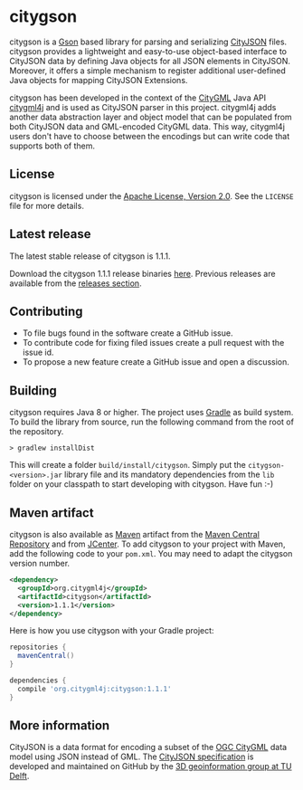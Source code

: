 # citygson
citygson is a [Gson](https://github.com/google/gson) based library for parsing and serializing [CityJSON](http://www.cityjson.org/) files. citygson provides a lightweight and easy-to-use object-based interface to CityJSON data by defining Java objects for all JSON elements in CityJSON. Moreover, it offers a simple mechanism to register additional user-defined Java objects for mapping CityJSON Extensions.

citygson has been developed in the context of the [CityGML](http://www.opengeospatial.org/standards/citygml) Java API [citygml4j](https://github.com/citygml4j/citygml4j) and is used as CityJSON parser in this project. citygml4j adds another data abstraction layer and object model that can be populated from both CityJSON data and GML-encoded CityGML data. This way, citygml4j users don't have to choose between the encodings but can write code that supports both of them. 

License
-------
citygson is licensed under the [Apache License, Version 2.0](http://www.apache.org/licenses/LICENSE-2.0). See the `LICENSE` file for more details.

Latest release
--------------
The latest stable release of citygson is 1.1.1.

Download the citygson 1.1.1 release binaries [here](https://github.com/citygml4j/citygson/releases/download/v1.1.1/citygson-1.1.1.zip). Previous releases are available from the [releases section](https://github.com/citygml4j/citygson/releases).

Contributing
------------
* To file bugs found in the software create a GitHub issue.
* To contribute code for fixing filed issues create a pull request with the issue id.
* To propose a new feature create a GitHub issue and open a discussion.

Building
--------
citygson requires Java 8 or higher. The project uses [Gradle](https://gradle.org/) as build system. To build the library from source, run the following command from the root of the repository. 

    > gradlew installDist

This will create a folder `build/install/citygson`. Simply put the `citygson-<version>.jar` library file and its mandatory dependencies from the `lib` folder on your classpath to start developing with citygson. Have fun :-)

Maven artifact
--------------
citygson is also available as [Maven](http://maven.apache.org/) artifact from the [Maven Central Repository](https://search.maven.org/search?q=a:citygson) and from [JCenter](https://bintray.com/bintray/jcenter). To add citygson  to your project with Maven, add the following code to your `pom.xml`. You may need to adapt the citygson version number.

```xml
<dependency>
  <groupId>org.citygml4j</groupId>
  <artifactId>citygson</artifactId>
  <version>1.1.1</version>
</dependency>
```

Here is how you use citygson with your Gradle project:

```gradle
repositories {
  mavenCentral()
}

dependencies {
  compile 'org.citygml4j:citygson:1.1.1'
}
```

More information
----------------
CityJSON is a data format for encoding a subset of the [OGC CityGML](http://www.opengeospatial.org/standards/citygml) data model using JSON instead of GML. The [CityJSON specification](https://github.com/tudelft3d/cityjson) is developed and maintained on GitHub by the [3D geoinformation group at TU Delft](https://3d.bk.tudelft.nl/). 
